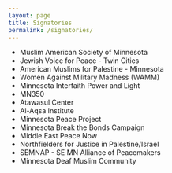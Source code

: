 ```yaml
---
layout: page
title: Signatories
permalink: /signatories/
---
```

- Muslim American Society of Minnesota
- Jewish Voice for Peace - Twin Cities
- American Muslims for Palestine - Minnesota
- Women Against Military Madness (WAMM)
- Minnesota Interfaith Power and Light
- MN350
- Atawasul Center
- Al-Aqsa Institute
- Minnesota Peace Project
- Minnesota Break the Bonds Campaign
- Middle East Peace Now
- Northfielders for Justice in Palestine/Israel
- SEMNAP - SE MN Alliance of Peacemakers
- Minnesota Deaf Muslim Community

<br/><br/>